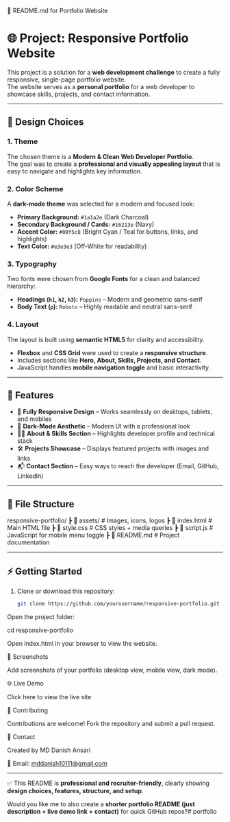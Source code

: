 📄 README.md for Portfolio Website
# 🌐 Project: Responsive Portfolio Website

This project is a solution for a **web development challenge** to create a fully responsive, single-page portfolio website.  
The website serves as a **personal portfolio** for a web developer to showcase skills, projects, and contact information.

---

## 🎨 Design Choices

### 1. Theme
The chosen theme is a **Modern & Clean Web Developer Portfolio**.  
The goal was to create a **professional and visually appealing layout** that is easy to navigate and highlights key information.

### 2. Color Scheme
A **dark-mode theme** was selected for a modern and focused look:
- **Primary Background:** `#1a1a2e` (Dark Charcoal)  
- **Secondary Background / Cards:** `#16213e` (Navy)  
- **Accent Color:** `#00f5c8` (Bright Cyan / Teal for buttons, links, and highlights)  
- **Text Color:** `#e3e3e3` (Off-White for readability)  

### 3. Typography
Two fonts were chosen from **Google Fonts** for a clean and balanced hierarchy:
- **Headings (`h1`, `h2`, `h3`):** `Poppins` – Modern and geometric sans-serif  
- **Body Text (`p`):** `Roboto` – Highly readable and neutral sans-serif  

### 4. Layout
The layout is built using **semantic HTML5** for clarity and accessibility.  
- **Flexbox** and **CSS Grid** were used to create a **responsive structure**.  
- Includes sections like **Hero, About, Skills, Projects, and Contact**.  
- JavaScript handles **mobile navigation toggle** and basic interactivity.  

---

## 🚀 Features
- 📱 **Fully Responsive Design** – Works seamlessly on desktops, tablets, and mobiles  
- 🎨 **Dark-Mode Aesthetic** – Modern UI with a professional look  
- 🧑‍💻 **About & Skills Section** – Highlights developer profile and technical stack  
- 🛠️ **Projects Showcase** – Displays featured projects with images and links  
- 📬 **Contact Section** – Easy ways to reach the developer (Email, GitHub, LinkedIn)  

---

## 📂 File Structure


responsive-portfolio/
┣ 📂 assets/ # Images, icons, logos
┣ 📜 index.html # Main HTML file
┣ 📜 style.css # CSS styles + media queries
┣ 📜 script.js # JavaScript for mobile menu toggle
┣ 📜 README.md # Project documentation


---

## ⚡ Getting Started

1. Clone or download this repository:
   ```bash
   git clone https://github.com/yourusername/responsive-portfolio.git


Open the project folder:

cd responsive-portfolio


Open index.html in your browser to view the website.

📸 Screenshots

Add screenshots of your portfolio (desktop view, mobile view, dark mode).

🌐 Live Demo

Click here to view the live site

🤝 Contributing

Contributions are welcome! Fork the repository and submit a pull request.

📧 Contact

Created by MD Danish Ansari

📩 Email: mddanish10111@gmail.com


---

✅ This README is **professional and recruiter-friendly**, clearly showing **design choices, features, structure, and setup**.  

Would you like me to also create a **shorter portfolio README (just description + live demo link + contact)** for quick GitHub repos?#   p o r t f o l i o  
 